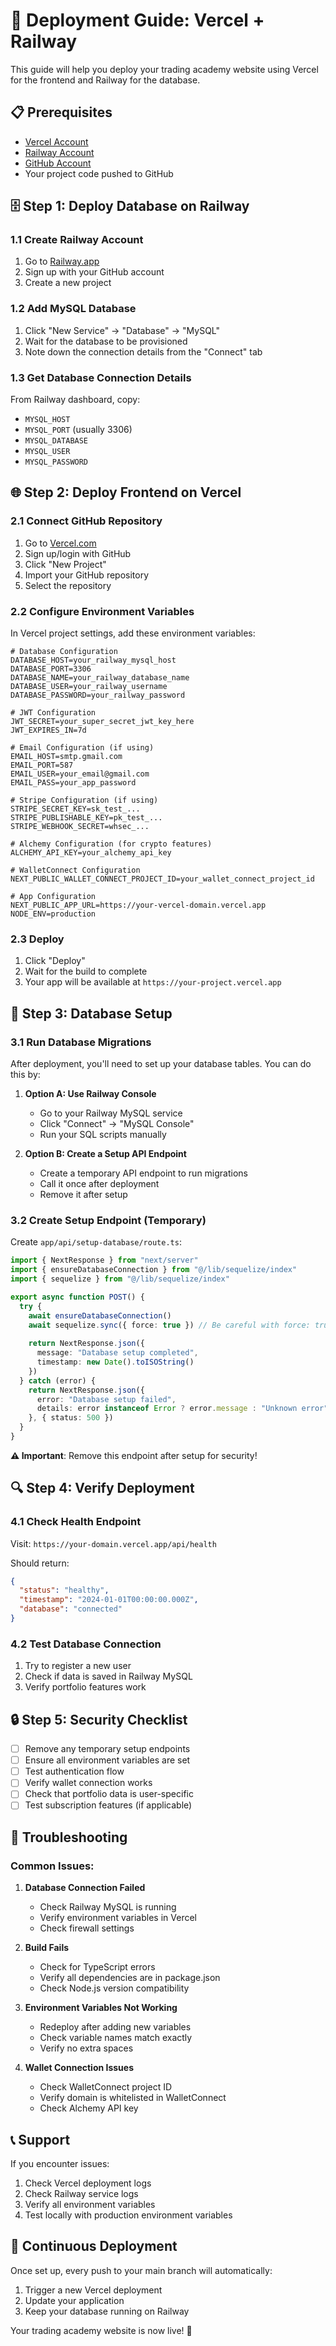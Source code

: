 # 🚀 Deployment Guide: Vercel + Railway

This guide will help you deploy your trading academy website using Vercel for the frontend and Railway for the database.

## 📋 Prerequisites

- [Vercel Account](https://vercel.com)
- [Railway Account](https://railway.app)
- [GitHub Account](https://github.com)
- Your project code pushed to GitHub

## 🗄️ Step 1: Deploy Database on Railway

### 1.1 Create Railway Account
1. Go to [Railway.app](https://railway.app)
2. Sign up with your GitHub account
3. Create a new project

### 1.2 Add MySQL Database
1. Click "New Service" → "Database" → "MySQL"
2. Wait for the database to be provisioned
3. Note down the connection details from the "Connect" tab

### 1.3 Get Database Connection Details
From Railway dashboard, copy:
- `MYSQL_HOST`
- `MYSQL_PORT` (usually 3306)
- `MYSQL_DATABASE`
- `MYSQL_USER`
- `MYSQL_PASSWORD`

## 🌐 Step 2: Deploy Frontend on Vercel

### 2.1 Connect GitHub Repository
1. Go to [Vercel.com](https://vercel.com)
2. Sign up/login with GitHub
3. Click "New Project"
4. Import your GitHub repository
5. Select the repository

### 2.2 Configure Environment Variables
In Vercel project settings, add these environment variables:

```env
# Database Configuration
DATABASE_HOST=your_railway_mysql_host
DATABASE_PORT=3306
DATABASE_NAME=your_railway_database_name
DATABASE_USER=your_railway_username
DATABASE_PASSWORD=your_railway_password

# JWT Configuration
JWT_SECRET=your_super_secret_jwt_key_here
JWT_EXPIRES_IN=7d

# Email Configuration (if using)
EMAIL_HOST=smtp.gmail.com
EMAIL_PORT=587
EMAIL_USER=your_email@gmail.com
EMAIL_PASS=your_app_password

# Stripe Configuration (if using)
STRIPE_SECRET_KEY=sk_test_...
STRIPE_PUBLISHABLE_KEY=pk_test_...
STRIPE_WEBHOOK_SECRET=whsec_...

# Alchemy Configuration (for crypto features)
ALCHEMY_API_KEY=your_alchemy_api_key

# WalletConnect Configuration
NEXT_PUBLIC_WALLET_CONNECT_PROJECT_ID=your_wallet_connect_project_id

# App Configuration
NEXT_PUBLIC_APP_URL=https://your-vercel-domain.vercel.app
NODE_ENV=production
```

### 2.3 Deploy
1. Click "Deploy"
2. Wait for the build to complete
3. Your app will be available at `https://your-project.vercel.app`

## 🔧 Step 3: Database Setup

### 3.1 Run Database Migrations
After deployment, you'll need to set up your database tables. You can do this by:

1. **Option A: Use Railway Console**
   - Go to your Railway MySQL service
   - Click "Connect" → "MySQL Console"
   - Run your SQL scripts manually

2. **Option B: Create a Setup API Endpoint**
   - Create a temporary API endpoint to run migrations
   - Call it once after deployment
   - Remove it after setup

### 3.2 Create Setup Endpoint (Temporary)
Create `app/api/setup-database/route.ts`:

```typescript
import { NextResponse } from "next/server"
import { ensureDatabaseConnection } from "@/lib/sequelize/index"
import { sequelize } from "@/lib/sequelize/index"

export async function POST() {
  try {
    await ensureDatabaseConnection()
    await sequelize.sync({ force: true }) // Be careful with force: true
    
    return NextResponse.json({ 
      message: "Database setup completed",
      timestamp: new Date().toISOString()
    })
  } catch (error) {
    return NextResponse.json({ 
      error: "Database setup failed",
      details: error instanceof Error ? error.message : "Unknown error"
    }, { status: 500 })
  }
}
```

**⚠️ Important**: Remove this endpoint after setup for security!

## 🔍 Step 4: Verify Deployment

### 4.1 Check Health Endpoint
Visit: `https://your-domain.vercel.app/api/health`

Should return:
```json
{
  "status": "healthy",
  "timestamp": "2024-01-01T00:00:00.000Z",
  "database": "connected"
}
```

### 4.2 Test Database Connection
1. Try to register a new user
2. Check if data is saved in Railway MySQL
3. Verify portfolio features work

## 🔒 Step 5: Security Checklist

- [ ] Remove any temporary setup endpoints
- [ ] Ensure all environment variables are set
- [ ] Test authentication flow
- [ ] Verify wallet connection works
- [ ] Check that portfolio data is user-specific
- [ ] Test subscription features (if applicable)

## 🚨 Troubleshooting

### Common Issues:

1. **Database Connection Failed**
   - Check Railway MySQL is running
   - Verify environment variables in Vercel
   - Check firewall settings

2. **Build Fails**
   - Check for TypeScript errors
   - Verify all dependencies are in package.json
   - Check Node.js version compatibility

3. **Environment Variables Not Working**
   - Redeploy after adding new variables
   - Check variable names match exactly
   - Verify no extra spaces

4. **Wallet Connection Issues**
   - Check WalletConnect project ID
   - Verify domain is whitelisted in WalletConnect
   - Check Alchemy API key

## 📞 Support

If you encounter issues:
1. Check Vercel deployment logs
2. Check Railway service logs
3. Verify all environment variables
4. Test locally with production environment variables

## 🔄 Continuous Deployment

Once set up, every push to your main branch will automatically:
1. Trigger a new Vercel deployment
2. Update your application
3. Keep your database running on Railway

Your trading academy website is now live! 🎉

